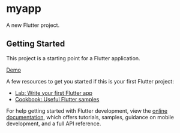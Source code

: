 # myapp

A new Flutter project.

## Getting Started

This project is a starting point for a Flutter application.

[Demo](https://github.com/raghav-rama/myapp/assets/91389059/e986ef1c-2d93-4a4d-8f49-17ad469d53c9)

A few resources to get you started if this is your first Flutter project:

- [Lab: Write your first Flutter app](https://docs.flutter.dev/get-started/codelab)
- [Cookbook: Useful Flutter samples](https://docs.flutter.dev/cookbook)


For help getting started with Flutter development, view the
[online documentation](https://docs.flutter.dev/), which offers tutorials,
samples, guidance on mobile development, and a full API reference.

